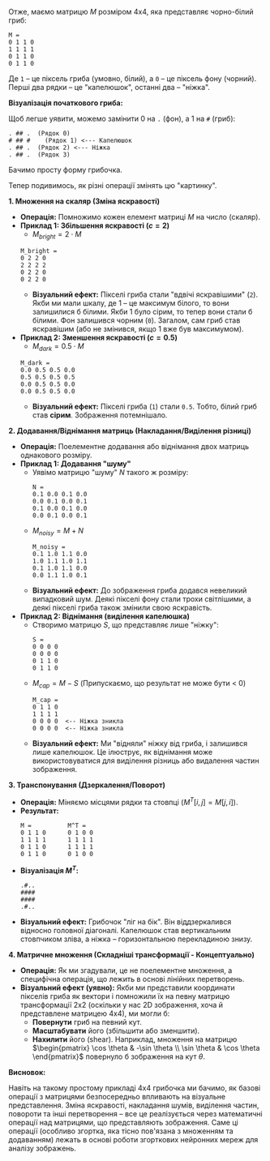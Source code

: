 Отже, маємо матрицю $M$ розміром 4x4, яка представляє чорно-білий гриб:

```
M =
0 1 1 0
1 1 1 1
0 1 1 0
0 1 1 0
```

Де `1` – це піксель гриба (умовно, білий), а `0` – це піксель фону (чорний). Перші два рядки – це "капелюшок", останні два – "ніжка".

**Візуалізація початкового гриба:**

Щоб легше уявити, можемо замінити 0 на `.` (фон), а 1 на `#` (гриб):

```
. ## .  (Рядок 0)
# ## #    (Рядок 1) <--- Капелюшок
. ## .  (Рядок 2) <--- Ніжка
. ## .  (Рядок 3)
```
Бачимо просту форму грибочка.

Тепер подивимось, як різні операції змінять цю "картинку".

**1. Множення на скаляр (Зміна яскравості)**

* **Операція:** Помножимо кожен елемент матриці $M$ на число (скаляр).
* **Приклад 1: Збільшення яскравості ($c = 2$)**
    * $M_{bright} = 2 \cdot M$
    ```
    M_bright =
    0 2 2 0
    2 2 2 2
    0 2 2 0
    0 2 2 0
    ```
    * **Візуальний ефект:** Пікселі гриба стали "вдвічі яскравішими" (`2`). Якби ми мали шкалу, де 1 – це максимум білого, то вони залишилися б білими. Якби 1 було сірим, то тепер вони стали б білими. Фон залишився чорним (`0`). Загалом, сам гриб став яскравішим (або не змінився, якщо 1 вже був максимумом).
* **Приклад 2: Зменшення яскравості ($c = 0.5$)**
    * $M_{dark} = 0.5 \cdot M$
    ```
    M_dark =
    0.0 0.5 0.5 0.0
    0.5 0.5 0.5 0.5
    0.0 0.5 0.5 0.0
    0.0 0.5 0.5 0.0
    ```
    * **Візуальний ефект:** Пікселі гриба (`1`) стали `0.5`. Тобто, білий гриб став **сірим**. Зображення потемнішало.

**2. Додавання/Віднімання матриць (Накладання/Виділення різниці)**

* **Операція:** Поелементне додавання або віднімання двох матриць однакового розміру.
* **Приклад 1: Додавання "шуму"**
    * Уявімо матрицю "шуму" $N$ такого ж розміру:
        ```
        N =
        0.1 0.0 0.1 0.0
        0.0 0.1 0.0 0.1
        0.1 0.0 0.1 0.0
        0.0 0.1 0.0 0.1
        ```
    * $M_{noisy} = M + N$
        ```
        M_noisy =
        0.1 1.0 1.1 0.0
        1.0 1.1 1.0 1.1
        0.1 1.0 1.1 0.0
        0.0 1.1 1.0 0.1
        ```
    * **Візуальний ефект:** До зображення гриба додався невеликий випадковий шум. Деякі пікселі фону стали трохи світлішими, а деякі пікселі гриба також змінили свою яскравість.
* **Приклад 2: Віднімання (виділення капелюшка)**
    * Створимо матрицю $S$, що представляє лише "ніжку":
        ```
        S =
        0 0 0 0
        0 0 0 0
        0 1 1 0
        0 1 1 0
        ```
    * $M_{cap} = M - S$ (Припускаємо, що результат не може бути < 0)
        ```
        M_cap =
        0 1 1 0
        1 1 1 1
        0 0 0 0  <-- Ніжка зникла
        0 0 0 0  <-- Ніжка зникла
        ```
    * **Візуальний ефект:** Ми "відняли" ніжку від гриба, і залишився лише капелюшок. Це ілюструє, як віднімання може використовуватися для виділення різниць або видалення частин зображення.

**3. Транспонування (Дзеркалення/Поворот)**

* **Операція:** Міняємо місцями рядки та стовпці ($M^T[i, j] = M[j, i]$).
* **Результат:**
    ```
    M =          M^T =
    0 1 1 0      0 1 0 0
    1 1 1 1      1 1 1 1
    0 1 1 0      1 1 1 1
    0 1 1 0      0 1 0 0
    ```
* **Візуалізація $M^T$:**
    ```
    .#..
    ####
    ####
    .#..
    ```
* **Візуальний ефект:** Грибочок "ліг на бік". Він віддзеркалився відносно головної діагоналі. Капелюшок став вертикальним стовпчиком зліва, а ніжка – горизонтальною перекладиною знизу.

**4. Матричне множення (Складніші трансформації - Концептуально)**

* **Операція:** Як ми згадували, це не поелементне множення, а специфічна операція, що лежить в основі лінійних перетворень.
* **Візуальний ефект (уявно):** Якби ми представили координати пікселів гриба як вектори і помножили їх на певну матрицю трансформації 2x2 (оскільки у нас 2D зображення, хоча й представлене матрицею 4x4), ми могли б:
    * **Повернути** гриб на певний кут.
    * **Масштабувати** його (збільшити або зменшити).
    * **Нахилити** його (shear).
    Наприклад, множення на матрицю $\begin{pmatrix} \cos \theta & -\sin \theta \\ \sin \theta & \cos \theta \end{pmatrix}$ повернуло б зображення на кут $\theta$.

**Висновок:**

Навіть на такому простому прикладі 4x4 грибочка ми бачимо, як базові операції з матрицями безпосередньо впливають на візуальне представлення. Зміна яскравості, накладання шумів, виділення частин, повороти та інші перетворення – все це реалізується через математичні операції над матрицями, що представляють зображення. Саме ці операції (особливо згортка, яка тісно пов'язана з множенням та додаванням) лежать в основі роботи згорткових нейронних мереж для аналізу зображень.